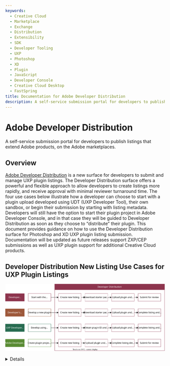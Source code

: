 ```yaml
---
keywords:
  - Creative Cloud
  - Marketplace
  - Exchange
  - Distribution
  - Extensibility
  - SDK
  - Developer Tooling
  - UXP
  - Photoshop
  - XD
  - Plugin
  - JavaScript
  - Developer Console
  - Creative Cloud Desktop
  - FastSpring
title: Documentation for Adobe Developer Distribution
description: A self-service submission portal for developers to publish listings that extend Adobe products, on the Adobe marketplaces.​
---
```


<HeroSimple slots="heading, text" background="rgb(141, 52, 78)"/>

# Adobe Developer Distribution

A self-service submission portal for developers to publish listings that extend Adobe products, on the Adobe marketplaces.​

## Overview

[Adobe Developer Distribution](https://github.com/AdobeDocs/developer-distribute) is a new surface for developers to submit and manage UXP plugin listings. The Developer Distribution surface offers a powerful and flexible approach to allow developers to create listings more rapidly, and receive approval with minimal reviewer turnaround time. The four use cases below illustrate how a developer can choose to start with a plugin upload developed using UDT (UXP Developer Tool), their own sandbox, or begin their submission by starting with listing metadata. Developers will still have the option to start their plugin project in Adobe Developer Console, and in that case they will be guided to Developer Distribution as soon as they choose to “distribute” their plugin. This document provides guidance on how to use the Developer Distribution surface for Photoshop and XD UXP plugin listing submission. Documentation will be updated as future releases support ZXP/CEP submissions as well as UXP plugin support for additional Creative Cloud products.

## Developer Distribution New Listing Use Cases for UXP Plugin Listings​

![Diagram outlining the Use Cases of Developer Distribution for UXP plugin listings. Text description in collapsible element below.](./images/use-cases.drawio.svg)

<Details slots="header , list" summary = "Text Description of Diagram" subText="Diagram listing common use cases:" />

- Developer Distribution (Start with the listing metadata):

1. Create new listing
2. Download starter package with plugin ID
3. Upload plugin & enter version details
4. Submit for review.

- Developer's own sandbox (Develop new plugin):

1. Create new listing
2. download starter package with plugin ID
3. upload plugin & enter version details
4. complete listings & submit for review.

- UXP Development Tool (UDT) (Develop plugin using temporary plugin ID):

1. Create new listing
2. obtain plugin ID and add to manifest
3. upload plugin & enter version details
4. complete listing & submit for review.

- Adobe Developer Console (Create plugin project and get plugin ID):
  
1. Create new listing
2. upload plugin & enter verison details
3. complete listing details
4. submit for review

## Access the Developer Distribution Portal

For individual users who do not belong to an Adobe Enterprise or Team organization, we will automatically create your own personal Developer organization during sign-up. This is a common scenario for UXP Plugin Developers. Please see this [guide to identity types for more information](https://helpx.adobe.com/enterprise/using/identity.html).

Note that if multiple people need to manage a plugin, they will have to share the same Adobe ID credential used.

Users who already belong to an Adobe Enterprise or Team organization require either System Administrator or Developer permissions to access the Adobe Developer Console. If you are denied access to Developer Distribution when logging in with a “Company” Adobe ID, [contact your system administrator](https://helpx.adobe.com/enterprise/kb/contact-administrator.html) about getting Developer permissions assigned. More information about user management can be found in [the Adobe Admin Console guide](https://helpx.adobe.com/enterprise/using/setup-enterprise-id.html).

<DiscoverBlock slots="heading, link, text"/>

## Next Steps

[Getting started](../pages/guides/getting-started.md)

Get to know the key concepts around the developer distribution portal.

<DiscoverBlock slots="link, text"/>

[Get a Plugin ID](../pages/guides/plugin-id.md)

Learn how to get a plugin ID for your plugin.

<DiscoverBlock slots="link, text"/>

[Submission and Review](../pages/guides/submission/overview.md)

Learn about the submission and review process for your plugin.

